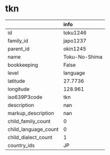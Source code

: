 # tkn
|                      | info          |
|:---------------------|:--------------|
| id                   | toku1246      |
| family_id            | japo1237      |
| parent_id            | okin1245      |
| name                 | Toku-No-Shima |
| bookkeeping          | False         |
| level                | language      |
| latitude             | 27.7736       |
| longitude            | 128.961       |
| iso639P3code         | tkn           |
| description          | nan           |
| markup_description   | nan           |
| child_family_count   | 0             |
| child_language_count | 0             |
| child_dialect_count  | 1             |
| country_ids          | JP            |